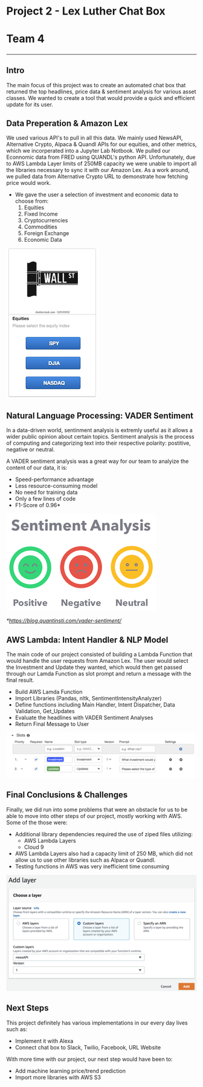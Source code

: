 # Project 2 - Lex Luther Chat Box

# Team 4
##### 
---

## Intro 
The main focus of this project was to create an automated chat box that returned the top headlines, price data & sentiment analysis for various asset classes. We wanted to create a tool that would provide a quick and efficient update for its user. 



## Data Preperation & Amazon Lex
We used various API's to pull in all this data. We mainly used NewsAPI, Alternative Crypto, Alpaca & Quandl APIs for our equities, and other metrics, which we incorperated into a Jupyter Lab Notbook. We pulled our Econnomic data from FRED using QUANDL's python API. Unfortunately, due to AWS Lambda Layer limits of 250MB capacity we were unable to import all the libraries necessary to sync it with our Amazon Lex. As a work around, we pulled data from Alternative Crypto URL to demonstrate how fetching price would work. 

 * We gave the user a selection of investment and economic data to choose from:
    1. Equities
    2. Fixed Income
    3. Cryptocurrencies
    4. Commodities
    5. Foreign Exchange
    6. Economic Data

![InvestmentPrompt](Images/InvestmentPrompt.png)

## Natural Language Processing: VADER Sentiment
In a data-driven world, sentinment analysis is extremly useful as it allows a wider public opinion about certain topics. Sentiment analysis is the process of computing and categorizing text into their respective polarity: postitive, negative or neutral.

A VADER sentiment analysis was a great way for our team to analyize the content of our data, it is:
* Speed-performance advantage
* Less resource-consuming model
* No need for training data
* Only a few lines of code
* F1-Score of 0.96* 

![SentimentAnalysis](Images/SentimentAnalysis.png)

_*https://blog.quantinsti.com/vader-sentiment/_ 


## AWS Lambda: Intent Handler & NLP Model
The main code of our project consisted of building a Lambda Function that would handle the user requests from Amazon Lex. The user would select the Investment and Update they wanted, which would then get passed through our Lamda Function as slot prompt and return a message with the final result. 

* Build AWS Lamda Function
* Import Libraries (Pandas, nltk, SentimentIntensityAnalyzer)
* Define functions including Main Handler, Intent Dispatcher, Data Validation, Get_Updates  
* Evaluate the headlines with VADER Sentiment Analyses
* Return Final Message to User

![Slots](Images/Slots.png)


## Final Conclusions & Challenges
Finally, we did run into some problems that were an obstacle for us to be able to move into other steps of our project, mostly working with AWS. Some of the those were:

* Additional library dependencies required the use of ziped files utilizing:
    * AWS Lambda Layers 
    * Cloud 9 
* AWS Lambda Layers also had a capacity limit of  250 MB, which did not allow us to use other libraries such as Alpaca  or Quandl.
* Testing functions in AWS was very inefficient time consuming

![LambdaLayer](Images/LambdaLayer.png)


## Next Steps
This project definitely has various implementations in our every day lives such as:
* Implement it with Alexa
* Connect chat box to Slack, Twilio, Facebook, URL Website

With more time with our project, our next step would have been to:
* Add machine learning price/trend prediction
* Import more libraries with AWS S3 





